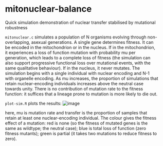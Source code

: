 # mitonuclear-balance
Quick simulation demonstration of nuclear transfer stabilised by mutational robustness

`mitonuclear.c` simulates a population of N organisms evolving through non-overlapping, asexual generations. A single gene determines fitness. It can be encoded in the mitochondrion or in the nucleus. If in the mitochondrion, it experiences a loss of function mutation with probability mu per generation, which leads to a complete loss of fitness (the simulation can also support progressive functional loss over mutational events, with the same qualitative behaviour). If in the nucleus, it never mutates. The simulation begins with a single individual with nuclear encoding and N-1 with organelle encoding. As mu increases, the proportion of simulations that retain nuclear-encoding individuals increases above the neutral case towards unity. There is no contribution of mutation rate to the fitness function: it suffices that a lineage prone to mutation is more likely to die out.

`plot-sim.R` plots the results:
![image](https://github.com/StochasticBiology/mitonuclear-balance/assets/50171196/8ea1582c-a889-4335-999c-faf1a26984f9)

here, mu is mutation rate and transfer is the proportion of samples that retain at least one nuclear-encoding individual. The colour gives the fitness effect of a mutation: red is none (so the fitness of mutated genes is the same as wildtype; the neutral case); blue is total loss of function (zero fitness mutants); green is partial (it takes two mutations to reduce fitness to zero).
